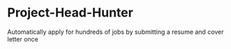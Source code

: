 # Project-Head-Hunter
Automatically apply for hundreds of jobs by submitting a resume and cover letter once
